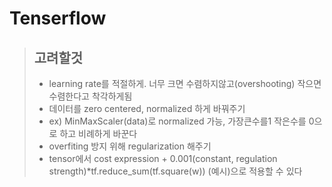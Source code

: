 Tenserflow
==========

> ## 고려할것
> * learning rate를 적절하게. 너무 크면 수렴하지않고(overshooting) 작으면 수렴한다고 착각하게됨
> * 데이터를 zero centered, normalized 하게 바꿔주기
> * ex) MinMaxScaler(data)로 normalized 가능, 가장큰수를1 작은수를 0으로 하고 비례하게 바꾼다
> * overfiting 방지 위해 regularization 해주기
> * tensor에서 cost expression + 0.001(constant, regulation strength)*tf.reduce_sum(tf.square(w)) (예시)으로 적용할 수 있다
